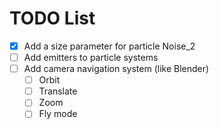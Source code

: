 TODO List
=========

- [x] Add a size parameter for particle Noise_2
- [ ] Add emitters to particle systems
- [ ] Add camera navigation system (like Blender)
  - [ ] Orbit
  - [ ] Translate
  - [ ] Zoom
  - [ ] Fly mode
